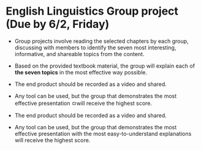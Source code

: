 # English Linguistics Group project (Due by 6/2, Friday)

+ Group projects involve reading the selected chapters by each group, discussing with members to identify the seven most interesting, informative, and shareable topics from the content. 

+ Based on the provided textbook material, the group will explain each of **the seven topics** in the most effective way possible. 

+ The end product should be recorded as a video and shared. 

+ Any tool can be used, but the group that demonstrates the most effective presentation ㅁwill receive the highest score.

+ The end product should be recorded as a video and shared. 

+ Any tool can be used, but the group that demonstrates the most effective presentation with the most easy-to-understand explanations will receive the highest score.

